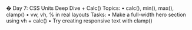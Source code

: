 
� Day 7: CSS Units Deep Dive + Calc() 
Topics: 
• calc(), min(), max(), clamp() 
• vw, vh, % in real layouts 
Tasks: 
• Make a full-width hero section using vh + calc() 
• Try creating responsive text with clamp()